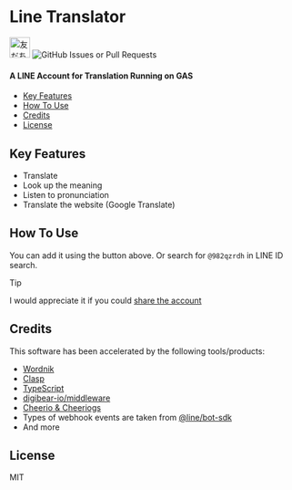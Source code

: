 # Line Translator
<a data-v-6fa6a74a="" href="https://lin.ee/QnkEHJH5"><img data-v-6fa6a74a="" src="https://scdn.line-apps.com/n/line_add_friends/btn/ja.png" alt="友だち追加" height="36" border="0"></a> ![GitHub Issues or Pull Requests](https://img.shields.io/github/issues/k-kozika/line-translator)

#### **A LINE Account for Translation Running on GAS**

- [Key Features](#key-features)
- [How To Use](#how-to-use)
- [Credits](#credits)
- [License](#license)

## Key Features

* Translate
* Look up the meaning
* Listen to pronunciation
* Translate the website (Google Translate)

## How To Use

You can add it using the button above. Or search for `@982qzrdh` in LINE ID search.

> [!TIP]
> I would appreciate it if you could [share the account](https://line.me/R/nv/recommendOA/%40982qzrdh)

## Credits

This software has been accelerated by the following tools/products:

- [Wordnik](https://wordnik.com/)
- [Clasp](https://github.com/google/clasp)
- [TypeScript](https://www.typescriptlang.org/)
- [digibear-io/middleware](https://github.com/digibear-io/middleware)
- [Cheerio & Cheeriogs](https://github.com/tani/cheeriogs)
- Types of webhook events are taken from [@line/bot-sdk](https://github.com/line/line-bot-sdk-nodejs)
- And more

## License

MIT
